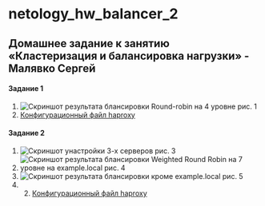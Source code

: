 # netology_hw_balancer_2
## Домашнее задание к занятию «Кластеризация и балансировка нагрузки» - Малявко Сергей

#### Задание 1

1) ![Скриншот результата блансировки Round-robin на 4 уровне рис. 1](https://github.com/SERMSN/hw_balancer_2/blob/main/HAProxy-1-1.png)
2) [Конфигурационный файл haproxy](https://github.com/SERMSN/hw_balancer_2/blob/main/haproxy1.cfg)


#### Задание 2
1) ![Скриншот yнастройки 3-х серверов рис. 3](https://github.com/SERMSN/hw_balancer_2/blob/main/HAProxy-2-1.png)
2) ![Скриншот результата блансировки Weighted Round Robin на 7 уровне на example.local рис. 4](https://github.com/SERMSN/hw_balancer_2/blob/main/HAProxy-2-2.png)
3) ![Скриншот результата блансировки кроме example.local рис. 5](https://github.com/SERMSN/hw_balancer_2/blob/main/HAProxy-2-3.png)
4) 2) [Конфигурационный файл haproxy](https://github.com/SERMSN/hw_balancer_2/blob/main/haproxy2.cfg)

